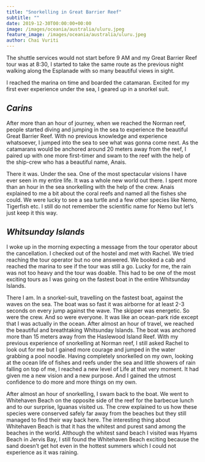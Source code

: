 ```yaml
---
title: "Snorkelling in Great Barrier Reef"
subtitle: ""
date: 2019-12-30T00:00:00+00:00
image: /images/oceania/australia/uluru.jpeg
feature_image: /images/oceania/australia/uluru.jpeg
author: Chai Vuriti
---
```

The shuttle services would not start before 9 AM and my Great Barrier Reef tour was at 8:30, I started to take the same route as the previous night walking along the Esplanade with so many beautiful views in sight.

I reached the marina on time and boarded the catamaran. Excited for my first ever experience under the sea, I geared up in a snorkel suit. 

## *Carins*

After more than an hour of journey, when we reached the Norman reef, people started diving and jumping in the sea to experience the beautiful Great Barrier Reef. With no previous knowledge and experience whatsoever, I jumped into the sea to see what was gonna come next. As the catamarans would be anchored around 20 meters away from the reef, I paired up with one more first-timer and swam to the reef with the help of the ship-crew who has a beautiful name, Anais. 

There it was. Under the sea. One of the most spectacular visions I have ever seen in my entire life. It was a whole new world out there. I spent more than an hour in the sea snorkelling with the help of the crew. Anais explained to me a bit about the coral reefs and named all the fishes she could. We were lucky to see a sea turtle and a few other species like Nemo, Tigerfish etc. I still do not remember the scientific name for Nemo but let’s just keep it this way.

## *Whitsunday Islands*

I woke up in the morning expecting a message from the tour operator about the cancellation. I checked out of the hostel and met with Rachel. We tried reaching the tour operator but no one answered. We booked a cab and reached the marina to see if the tour was still a go. Lucky for me, the rain was not too heavy and the tour was doable. This had to be one of the most exciting tours as I was going on the fastest boat in the entire Whitsunday Islands.

There I am. In a snorkel-suit, travelling on the fastest boat, against the waves on the sea. The boat was so fast it was airborne for at least 2-3 seconds on every jump against the wave. The skipper was energetic. So were the crew. And so were everyone. It was like an ocean-park ride except that I was actually in the ocean. After almost an hour of travel, we reached the beautiful and breathtaking Whitsunday Islands. The boat was anchored more than 15 meters away from the Haslewood Island Reef. With my previous experience of snorkelling at Norman reef, I still asked Rachel to look out for me but I gained more courage and jumped in the water grabbing a pool noodle. Having completely snorkelled on my own, looking at the ocean life of fishes and reefs under the sea and little showers of rain falling on top of me, I reached a new level of Life at that very moment. It had given me a new vision and a new purpose. And I gained the utmost confidence to do more and more things on my own. 

After almost an hour of snorkelling, I swam back to the boat. We went to Whitehaven Beach on the opposite side of the reef for the barbecue lunch and to our surprise, Iguanas visited us. The crew explained to us how these species were conserved safely far away from the beaches but they still managed to find their way back here. The interesting thing about Whitehaven Beach is that it has the whitest and purest sand among the beaches in the world. Although the whitest sand beach I visited was Hyams Beach in Jervis Bay, I still found the Whitehaven Beach exciting because the sand doesn’t get hot even in the hottest summers which I could not experience as it was raining.
